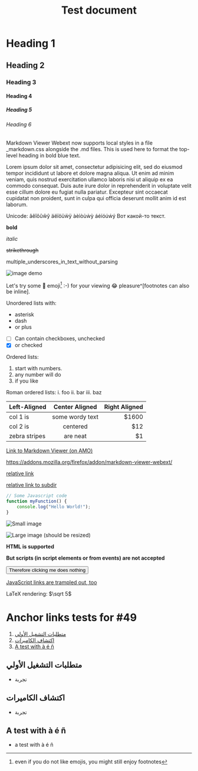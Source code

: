﻿---
title: Test document
demo: this triple-dash separated block is a YAML front matter and should not be rendered
---
# Heading 1
## Heading 2
### Heading 3
#### Heading 4
##### Heading 5
###### Heading 6

Markdown Viewer Webext now supports local styles in a file _markdown.css alongside the .md files.
This is used here to format the top-level heading in bold blue text.

Lorem ipsum dolor sit amet, consectetur adipisicing elit, sed do eiusmod
tempor incididunt ut labore et dolore magna aliqua. Ut enim ad minim veniam,
quis nostrud exercitation ullamco laboris nisi ut aliquip ex ea commodo
consequat. Duis aute irure dolor in reprehenderit in voluptate velit esse
cillum dolore eu fugiat nulla pariatur. Excepteur sint occaecat cupidatat non
proident, sunt in culpa qui officia deserunt mollit anim id est laborum.

Unicode: âêîôûŵŷ äëïöüẅÿ àèìòùẁỳ áéíóúẃý   Вот какой-то текст.

**bold**

*italic*

~~strikethrough~~

multiple_underscores_in_text_without_parsing

![image demo](MarkdownSample.PNG "hover text")

Let's try some :slightly_smiling_face: emoji[^1] :-) for your viewing :joy: pleasure^[footnotes can also be inline].

[^1]: even if you do not like emojis, you might still enjoy footnotes

Unordered lists with:
- asterisk
- dash
- or plus
- [ ] Can contain checkboxes, unchecked
- [X] or checked

Ordered lists:
1. start with numbers.
2. any number will do
3. if you like

Roman ordered lists:
i. foo
ii. bar
iii. baz

| Left-Aligned  | Center Aligned  | Right Aligned |
| :------------ |:---------------:| -----:|
| col 1 is      | some wordy text | $1600 |
| col 2 is      | centered        |   $12 |
| zebra stripes | are neat        |    $1 |

[Link to Markdown Viewer (on AMO)](https://addons.mozilla.org/firefox/addon/markdown-viewer-webext/)

https://addons.mozilla.org/firefox/addon/markdown-viewer-webext/

[relative link](test-nobom.md)

[relative link to subdir](sub/hello-sub.md)

```js
// Some Javascript code
function myFunction() {
	console.log("Hello World!");
}
```

![Small image](http://lorempixel.com/400/200/)

![Large image (should be resized)](http://lorempixel.com/1200/200/)

<strong>HTML is supported</strong>

<strong onclick="alert('XSS')">But scripts (in script elements or from events) are not accepted</strong>

<button onclick="alert('XSS')" onload="console.log('loaded')">Therefore clicking me does nothing</button>

<script type="text/javascript">console.log('XSS');</script>

<a href=" JavaScript:alert('XSS')">JavaScript links are trampled out, too</a>

LaTeX rendering: $\sqrt 5$

# Anchor links tests for #49

1. [متطلبات التشغيل الأولي](#متطلبات-التشغيل-الأولي)
2. [اكتشاف الكاميرات](#اكتشاف-الكاميرات)
3. [A test with à é ñ](#a-test-with-à-é-ñ)

## متطلبات التشغيل الأولي
* تجربة

## اكتشاف الكاميرات
* تجربة

## A test with à é ñ
* a test with à é ñ
